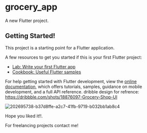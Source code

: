 # grocery_app

A new Flutter project.

## Getting Started!

This project is a starting point for a Flutter application.

A few resources to get you started if this is your first Flutter project:

- [Lab: Write your first Flutter app](https://docs.flutter.dev/get-started/codelab)
- [Cookbook: Useful Flutter samples](https://docs.flutter.dev/cookbook)

For help getting started with Flutter development, view the
[online documentation](https://docs.flutter.dev/), which offers tutorials,
samples, guidance on mobile development, and a full API reference.
dribble design for refrence: https://dribbble.com/shots/18876097-Grocery-Shop-UI

![202695738-b37d8ffe-a2c7-41fb-9719-b032bb1ab8c4](https://github.com/sahil-banswani/Grocery-app-UI/assets/114501933/b892141c-9deb-43d7-b3d8-0236ad32b9b6)

Hope you liked it!!.

For freelancing projects contact me!
